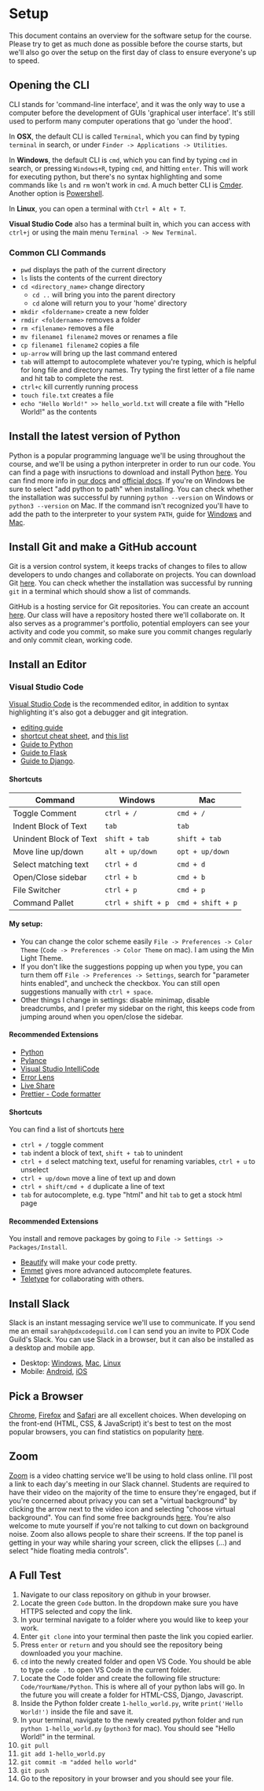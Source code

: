 # Setup

This document contains an overview for the software setup for the course. Please try to get as much done as possible before the course starts, but we'll also go over the setup on the first day of class to ensure everyone's up to speed.

## Opening the CLI

CLI stands for 'command-line interface', and it was the only way to use a computer before the development of GUIs 'graphical user interface'. It's still used to perform many computer operations that go 'under the hood'.

In **OSX**, the default CLI is called `Terminal`, which you can find by typing `terminal` in search, or under `Finder -> Applications -> Utilities`.

In **Windows**, the default CLI is `cmd`, which you can find by typing `cmd` in search, or pressing `Windows+R`, typing `cmd`, and hitting `enter`. This will work for executing python, but there's no syntax highlighting and some commands like `ls` and `rm` won't work in `cmd`. A much better CLI is [Cmder](http://cmder.net/). Another option is [Powershell](https://msdn.microsoft.com/en-us/powershell/scripting/setup/installing-windows-powershell).

In **Linux**, you can open a terminal with `Ctrl + Alt + T`.

**Visual Studio Code** also has a terminal built in, which you can access with `ctrl+j` or using the main menu `Terminal -> New Terminal`.

### Common CLI Commands

- `pwd` displays the path of the current directory
- `ls` lists the contents of the current directory
- `cd <directory_name>` change directory
  - `cd ..` will bring you into the parent directory
  - `cd` alone will return you to your 'home' directory
- `mkdir <foldername>` create a new folder
- `rmdir <foldername>` removes a folder
- `rm <filename>` removes a file
- `mv filename1 filename2` moves or renames a file
- `cp filename1 filename2` copies a file
- `up-arrow` will bring up the last command entered
- `tab` will attempt to autocomplete whatever you're typing, which is helpful for long file and directory names. Try typing the first letter of a file name and hit tab to complete the rest.
- `ctrl+c` kill currently running process
- `touch file.txt` creates a file
- `echo "Hello World!" >> hello_world.txt` will create a file with "Hello World!" as the contents

## Install the latest version of Python

Python is a popular programming language we'll be using throughout the course, and we'll be using a python interpreter in order to run our code. You can find a page with insructions to download and install Python [here](https://www.python.org/downloads/). You can find more info in [our docs](../1%20Python/01%20-%20Overview.md) and [official docs](https://docs.python.org/3/using/cmdline.html). If you're on Windows be sure to select "add python to path" when installing. You can check whether the installation was successful by running `python --version` on Windows or `python3 --version` on Mac. If the command isn't recognized you'll have to add the path to the interpreter to your system `PATH`, guide for [Windows](https://superuser.com/questions/143119/how-do-i-add-python-to-the-windows-path) and [Mac](https://stackoverflow.com/questions/3387695/add-to-python-path-mac-os-x).

## Install Git and make a GitHub account

Git is a version control system, it keeps tracks of changes to files to allow developers to undo changes and collaborate on projects. You can download Git [here](https://git-scm.com/downloads). You can check whether the installation was successful by running `git` in a terminal which should show a list of commands.

GitHub is a hosting service for Git repositories. You can create an account [here](https://github.com/join). Our class will have a repository hosted there we'll collaborate on. It also serves as a programmer's portfolio, potential employers can see your activity and code you commit, so make sure you commit changes regularly and only commit clean, working code.

## Install an Editor

### Visual Studio Code

[Visual Studio Code](https://code.visualstudio.com/) is the recommended editor, in addition to syntax highlighting it's also got a debugger and git integration.

- [editing guide](https://code.visualstudio.com/docs/editor/codebasics)
- [shortcut cheat sheet](https://code.visualstudio.com/shortcuts/keyboard-shortcuts-windows.pdf), and [this list](https://medium.com/better-programming/20-vs-code-shortcuts-for-fast-coding-cheatsheet-10b0e72fd5d)
- [Guide to Python](https://code.visualstudio.com/docs/python/python-tutorial)
- [Guide to Flask](https://code.visualstudio.com/docs/python/tutorial-flask)
- [Guide to Django](https://code.visualstudio.com/docs/python/tutorial-django).

#### Shortcuts

| Command                | Windows            | Mac               |
| ---------------------- | ------------------ | ----------------- |
| Toggle Comment         | `ctrl + /`         | `cmd + /`         |
| Indent Block of Text   | `tab`              | `tab`             |
| Unindent Block of Text | `shift + tab`      | `shift + tab`     |
| Move line up/down      | `alt + up/down`    | `opt + up/down`   |
| Select matching text   | `ctrl + d`         | `cmd + d`         |
| Open/Close sidebar     | `ctrl + b`         | `cmd + b`         |
| File Switcher          | `ctrl + p`         | `cmd + p`         |
| Command Pallet         | `ctrl + shift + p` | `cmd + shift + p` |

#### My setup:

- You can change the color scheme easily `File -> Preferences -> Color Theme` (`Code -> Preferences -> Color Theme` on mac). I am using the Min Light Theme.
- If you don't like the suggestions popping up when you type, you can turn them off `File -> Preferences -> Settings`, search for "parameter hints enabled", and uncheck the checkbox. You can still open suggestions manually with `ctrl + space`.
- Other things I change in settings: disable minimap, disable breadcrumbs, and I prefer my sidebar on the right, this keeps code from jumping around when you open/close the sidebar.

#### Recommended Extensions

- [Python](https://marketplace.visualstudio.com/items?itemName=ms-python.python)
- [Pylance](https://marketplace.visualstudio.com/items?itemName=ms-python.vscode-pylance)
- [Visual Studio IntelliCode](https://marketplace.visualstudio.com/items?itemName=VisualStudioExptTeam.vscodeintellicode)
- [Error Lens](https://marketplace.visualstudio.com/items?itemName=usernamehw.errorlens)
- [Live Share](https://marketplace.visualstudio.com/items?itemName=MS-vsliveshare.vsliveshare)
- [Prettier - Code formatter](https://marketplace.visualstudio.com/items?itemName=esbenp.prettier-vscode)


#### Shortcuts

You can find a list of shortcuts [here](https://github.com/nwinkler/atom-keyboard-shortcuts)

- `ctrl + /` toggle comment
- `tab` indent a block of text, `shift + tab` to unindent
- `ctrl + d` select matching text, useful for renaming variables, `ctrl + u` to unselect
- `ctrl + up/down` move a line of text up and down
- `ctrl + shift/cmd + d` duplicate a line of text
- `tab` for autocomplete, e.g. type "html" and hit `tab` to get a stock html page

#### Recommended Extensions

You install and remove packages by going to `File -> Settings -> Packages/Install`.

- [Beautify](https://atom.io/packages/atom-beautify) will make your code pretty.
- [Emmet](https://atom.io/packages/emmet) gives more advanced autocomplete features.
- [Teletype](https://teletype.atom.io/) for collaborating with others.

## Install Slack

Slack is an instant messaging service we'll use to communicate. If you send me an email `sarah@pdxcodeguild.com` I can send you an invite to PDX Code Guild's Slack. You can use Slack in a browser, but it can also be installed as a desktop and mobile app.

- Desktop: [Windows](https://slack.com/downloads/windows), [Mac](https://slack.com/downloads/mac), [Linux](https://slack.com/downloads/linux)
- Mobile: [Android](https://slack.com/downloads/android), [iOS](https://slack.com/downloads/ios)

## Pick a Browser

[Chrome](https://www.google.com/chrome/), [Firefox](https://www.mozilla.org/en-US/firefox/new/) and [Safari](https://www.apple.com/safari/) are all excellent choices. When developing on the front-end (HTML, CSS, & JavaScript) it's best to test on the most popular browsers, you can find statistics on popularity [here](https://en.wikipedia.org/wiki/Usage_share_of_web_browsers#Summary_tables).

## Zoom

[Zoom](https://zoom.us/) is a video chatting service we'll be using to hold class online. I'll post a link to each day's meeting in our Slack channel. Students are required to have their video on the majority of the time to ensure they're engaged, but if you're concerned about privacy you can set a "virtual background" by clicking the arrow next to the video icon and selecting "choose virtual background". You can find some free backgrounds [here](https://www.shutterstock.com/discover/free-virtual-backgrounds). You're also welcome to mute yourself if you're not talking to cut down on background noise. Zoom also allows people to share their screens. If the top panel is getting in your way while sharing your screen, click the ellipses (...) and select "hide floating media controls".

## A Full Test

1. Navigate to our class repository on github in your browser.
2. Locate the green `Code` button. In the dropdown make sure you have HTTPS selected and copy the link.
3. In your terminal navigate to a folder where you would like to keep your work.
4. Enter `git clone` into your terminal then paste the link you copied earlier.
5. Press `enter` or `return` and you should see the repository being downloaded you your machine.
6. `cd` into the newly created folder and open VS Code. You should be able to type `code .` to open VS Code in the current folder.
7. Locate the Code folder and create the following file structure: `Code/YourName/Python`. This is where all of your python labs will go. In the future you will create a folder for HTML-CSS, Django, Javascript.
8. Inside the Python folder create `1-hello_world.py`, write `print('Hello World!')` inside the file and save it.
9. In your terminal, navigate to the newly created python folder and run `python 1-hello_world.py` (`python3` for mac). You should see "Hello World!" in the terminal.
10. `git pull`
11. `git add 1-hello_world.py`
12. `git commit -m "added hello world"`
13. `git push`
14. Go to the repository in your browser and you should see your file.
